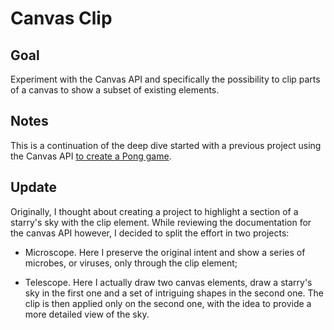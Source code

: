 # Canvas Clip

<!-- ## [Live Demo]() -->

## Goal

Experiment with the Canvas API and specifically the possibility to clip parts of a canvas to show a subset of existing elements.

## Notes

This is a continuation of the deep dive started with a previous project using the Canvas API [to create a Pong game](https://codepen.io/borntofrappe/pen/QWWPBrV).

## Update

Originally, I thought about creating a project to highlight a section of a starry's sky with the clip element. While reviewing the documentation for the canvas API however, I decided to split the effort in two projects:

-   Microscope. Here I preserve the original intent and show a series of microbes, or viruses, only through the clip element;

-   Telescope. Here I actually draw two canvas elements, draw a starry's sky in the first one and a set of intriguing shapes in the second one. The clip is then applied only on the second one, with the idea to provide a more detailed view of the sky.
